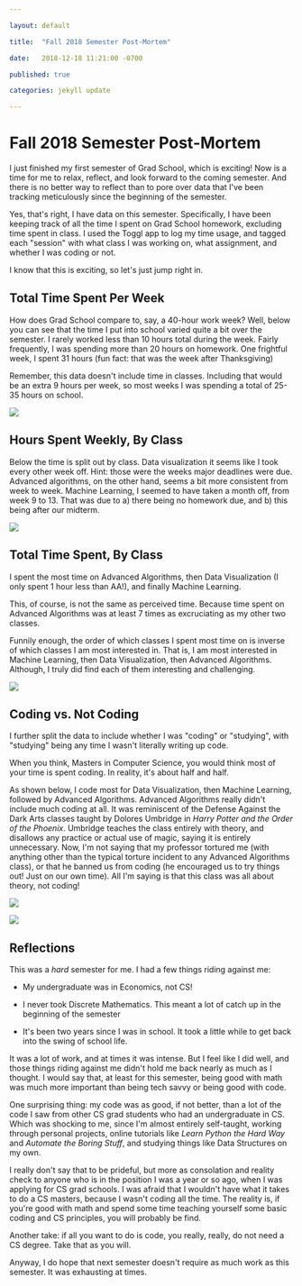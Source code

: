 ```yaml
--- 

layout: default 

title:  "Fall 2018 Semester Post-Mortem" 

date:   2018-12-18 11:21:00 -0700 

published: true

categories: jekyll update 

---
```


# Fall 2018 Semester Post-Mortem

I just finished my first semester of Grad School, which is exciting! Now is
a time for me to relax, reflect, and look forward to the coming semester. And
there is no better way to reflect than to pore over data that I've been tracking
meticulously since the beginning of the semester.

Yes, that's right, I have data on this semester. Specifically, I have been
keeping track of all the time I spent on Grad School homework, excluding time
spent in class. I used the Toggl app to log my time usage, and tagged each
"session" with what class I was working on, what assignment, and whether I was
coding or not.

I know that this is exciting, so let's just jump right in.

## Total Time Spent Per Week

How does Grad School compare to, say, a 40-hour work week? Well, below you can
see that the time I put into school varied quite a bit over the semester.
I rarely worked less than 10 hours total during the week. Fairly frequently,
I was spending more than 20 hours on homework. One frightful week, I spent 31
hours (fun fact: that was the week after Thanksgiving)

Remember, this data doesn't include time in classes. Including that would be an
extra 9 hours per week, so most weeks I was spending a total of 25-35 hours on
school.

![](/assets/01_fall_2018_time.png) 

## Hours Spent Weekly, By Class

Below the time is split out by class. Data visualization it seems like I took
every other week off. Hint: those were the weeks major deadlines were due.
Advanced algorithms, on the other hand, seems a bit more consistent from week to
week. Machine Learning, I seemed to have taken a month off, from week 9 to 13.
That was due to a) there being no homework due, and b) this being after our
midterm.

![](/assets/02_fall_2018_time.png)

## Total Time Spent, By Class

I spent the most time on Advanced Algorithms, then Data Visualization (I only
spent 1 hour less than AA!), and finally Machine Learning.

This, of course, is not the same as perceived time. Because time spent on
Advanced Algorithms was at least 7 times as excruciating as my other two
classes.

Funnily enough, the order of which classes I spent most time on is inverse of
which classes I am most interested in. That is, I am most interested in Machine
Learning, then Data Visualization, then Advanced Algorithms. Although, I truly
did find each of them interesting and challenging.


![](/assets/03_fall_2018_time.png) 

## Coding vs. Not Coding

I further split the data to include whether I was "coding" or "studying", with
"studying" being any time I wasn't literally writing up code.

When you think, Masters in Computer Science, you would think most of your time
is spent coding. In reality, it's about half and half.

As shown below, I code most for Data Visualization, then Machine Learning,
followed by Advanced Algorithms. Advanced Algorithms really didn't include much
coding at all. It was reminiscent of the Defense Against the Dark Arts classes
taught by Dolores Umbridge in _Harry Potter and the Order of the Phoenix_.
Umbridge teaches the class entirely with theory, and disallows any practice or
actual use of magic, saying it is entirely unnecessary. Now, I'm not saying that
my professor tortured me (with anything other than the typical torture incident
to any Advanced Algorithms class), or that he banned us from coding (he
encouraged us to try things out! Just on our own time). All I'm saying is that
this class was all about theory, not coding!

![](/assets/04_fall_2018_time.png) 

![](/assets/05_fall_2018_time.png)

## Reflections

This was a _hard_ semester for me. I had a few things riding against me:

* My undergraduate was in Economics, not CS!

* I never took Discrete Mathematics. This meant a lot of catch up in the
    beginning of the semester

* It's been two years since I was in school. It took a little while to get back
    into the swing of school life.

It was a lot of work, and at times it was intense. But I feel like I did 
well, and those things riding against me didn't hold me back nearly as much as
I thought. I would say that, at least for this semester, being good with math
was much more important than being tech savvy or being good with code.

One surprising thing: my code was as good, if not better, than a lot
of the code I saw from other CS grad students who had an undergraduate in CS.
Which was shocking to me, since I'm almost entirely self-taught, working through
personal projects, online tutorials like _Learn Python the Hard Way_ and
_Automate the Boring Stuff_, and studying things like Data Structures on my own.

I really don't say that to be prideful, but more as consolation and reality
check to anyone who is in the position I was a year or so ago, when I was
applying for CS grad schools. I was afraid that I wouldn't have what it takes to
do a CS masters, because I wasn't coding all the time. The reality is, if you're
good with math and spend some time teaching yourself some basic coding and CS
principles, you will probably be find.

Another take: if all you want to do is code, you really, really, do not need
a CS degree. Take that as you will.

Anyway, I do hope that next semester doesn't require as much work as this
semester. It was exhausting at times.
